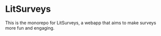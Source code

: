 # LitSurveys

This is the monorepo for LitSurveys, a webapp that aims to make surveys more fun and engaging.